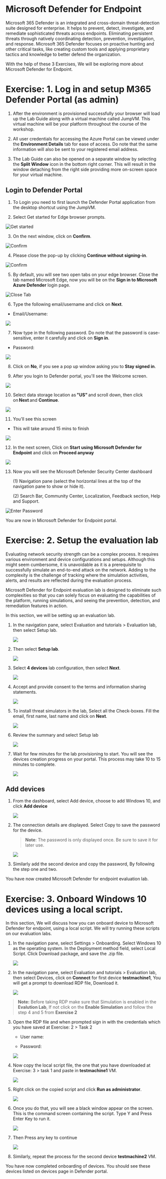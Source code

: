 # Microsoft Defender for Endpoint

Microsoft 365 Defender is an integrated and cross-domain threat-detection suite designed for enterprise. It helps to prevent, detect, investigate, and remediate sophisticated threats across endpoints. Eliminating persistent threats through natively coordinating detection, prevention, investigation, and response. Microsoft 365 Defender focuses on proactive hunting and other critical tasks, like creating custom tools and applying proprietary tactics and knowledge to better defend the organization.

With the help of these 3 Exercises, We will be exploring more about Microsoft Defender for Endpoint.


# Exercise: 1. Log in and setup M365 Defender Portal (as admin)

 
 

1. After the environment is provisioned successfully your browser will load up the Lab Guide along with a virtual machine called JumpVM. This virtual machine will be your platform throughout the course of the workshop.

 
 

2. All user credentials for accessing the Azure Portal can be viewed under the **Environment Details** tab for ease of access. Do note that the same information will also be sent to your registered email address.


  

3. The Lab Guide can also be opened on a separate window by selecting the **Split Window** icon in the bottom right corner. This will result in the window detaching from the right side providing more on-screen space for your virtual machine.  

  

## Login to Defender Portal





1. To Login you need to first launch the Defender Portal application from the desktop shortcut using the JumpVM.

    

2.	Select Get started for Edge browser prompts.

 
 

   ![](images/edge-get-started-window.png "Get started")



    
3.	On the next window, click on **Confirm**.

 
 

   ![](./images/edge-confirm.png "Confirm")



4.	Please close the pop-up by clicking **Continue without signing-in**.

 
 

   ![](images/edge-continue.png "Confirm")  


    


5.	By default, you will see two open tabs on your edge browser. Close the tab named Microsoft Edge, now you will be on the **Sign in to Microsoft Azure Defender** login page.

 
 

   ![](images/close-tab.png "Close Tab") 

    


6.	Type the following email/username and click on **Next**. 

   * Email/Username: <inject key="AzureAdUserEmail"></inject>

    


   ![](images/azure-login-enter-email.png)

      



7.	Now type in the following password. Do note that the password is case-sensitive, enter it carefully and click on **Sign in**.

   * Password: <inject key="AzureAdUserPassword"></inject>



   ![](images/azure-login-enter-password1.png)

      


8.	Click on **No**, if you see a pop up window asking you to **Stay signed in**.





9. After you login to Defender portal, you'll see the Welcome screen.

 
 

  ![](images/defender-home-page.png)






10. Select data storage location as **"US"** and scroll down, then click on **Next** and **Continue**.



   ![](images/select-language.png)




11. You'll see this screen
   * This will take around 15 mins to finish



   ![](images/creating-defender-endpoint.png)


12. In the next screen, Click on **Start using Microsoft Defender for Endpoint** and click on **Proceed anyway**



   ![](images/start-using-defender.png)


13. Now you will see the Microsoft Defender Security Center dashboard

      (1) Navigation pane (select the horizontal lines at the top of the navigation pane to show or hide it).

      (2) Search Bar, Community Center, Localization, Feedback section, Help and Support.




   ![](images/defender-dashboard.png "Enter Password")

You are now in Microsoft Defender for Endpoint portal. 

# Exercise: 2. Setup the evaluation lab
Evaluating network security strength can be a complex process. It requires various environment and device configurations and setups. Although this might seem cumbersome, it is unavoidable as it is a prerequisite to successfully simulate an end-to-end attack on the network. Adding to the complexity is the challenge of tracking where the simulation activities, alerts, and results are reflected during the evaluation process.

Microsoft Defender for Endpoint evaluation lab is designed to eliminate such complexities so that you can solely focus on evaluating the capabilities of the platform, running simulations, and seeing the prevention, detection, and remediation features in action.

In this section, we will be setting up an evaluation lab.

1. In the navigation pane, select Evaluation and tutorials > Evaluation lab, then select Setup lab.






   ![](images/navigateevaluation-lab.png)







2. Then select **Setup lab**.





   ![](images/evaluation-lab-setup.png)






3. Select **4 devices** lab configuration, then select **Next**.





   ![](images/lab-creation-page.png)






4. Accept and provide consent to the terms and information sharing statements.




   ![](images/accept.png)




5. To install threat simulators in the lab, Select all the Check-boxes. Fill the email, first name, last name and click on **Next**.




   ![](images/accept-terms.png)



6. Review the summary and select Setup lab




   ![](images/lab-setup-summary.png)




7. Wait for few minutes for the lab provisioning to start. You will see the devices creation progress on your portal. This process may take 10 to 15 minutes to complete.





   ![](images/setup-done.png)




## Add devices




1. From the dashboard, select Add device, choose to add Windows 10, and click **Add device**




   ![](images/add-device1.png)




2. The connection details are displayed. Select Copy to save the password for the device.
   
   
   > **Note**: The password is only displayed once. Be sure to save it for later use.




   ![](images/add-machine-eval-lab.png)




3. Similarly add the second device and copy the password, By following the step one and two.


You have now created Microsoft Defender for endpoint evaluation lab. 

# Exercise: 3. Onboard Windows 10 devices using a local script.
In this section, We will discuss how you can onboard device to Microsoft Defender for endpoint, using a local script. We will try running these scripts on our evaluation labs.

1. In the navigation pane, select Settings > Onboarding. Select Windows 10 as the operating system. In the Deployment method field, select Local Script. Click Download package, and save the .zip file.




   ![](images/onboarding.png)





2. In the navigation pane, select Evaluation and tutorials > Evaluation lab, then select Devices, click on **Connect** for first device **testmachine1**, You will get a prompt to download RDP file, Download it.





   ![](images/rdp-download.png)




> **Note:** Before taking RDP make sure that Simulation is enabled in the **Evalution Lab**, If not click on the **Enable Simulation** and follow the step 4 and 5 from **Exercise 2**




3. Open the RDP file and when prompted sign in with the credentials which you have saved at Exercise: 2 > Task 2

   * User name:
   
   * Password:




   ![](images/rdp-connect.png)




4. Now copy the local script file, the one that you have downloaded at Exercise: 3 > task 1 and paste in **testmachine1** VM.




   ![](images/script-copy-to-vm.png)




5. Right click on the copied script and click **Run as administrator**.




   ![](images/right-click-run-script.png)




6. Once you do that, you will see a black window appear on the screen. This is the command screen containing the script. Type Y and Press Enter Key to run it.




   ![](images/confirm-it.png)




7. Then Press any key to continue




   ![](images/press-any-key.png)





8.	Similarly, repeat the process for the second device **testmachine2** VM.


You have now completed onboarding of devices. You should see these devices listed on devices page in Defender portal.

